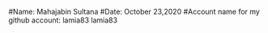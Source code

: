 #Name: Mahajabin Sultana
#Date: October 23,2020
#Account name for my github account: lamia83
lamia83
